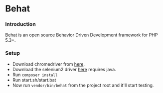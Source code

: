 # Behat #

### Introduction ###
Behat is an open source Behavior Driven Development framework for PHP 5.3+.


### Setup ###
* Download chromedriver from [here](https://chromedriver.storage.googleapis.com/index.html?path=2.29/).
* Download the selenium2 driver [here](https://goo.gl/s4o9Vx) requires java.
* Run `composer install`
* Run start.sh/start.bat
* Now run `vendor/bin/behat` from the project root and it'll start testing.
